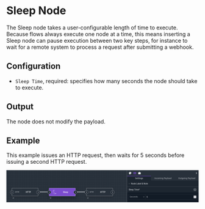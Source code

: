 # Sleep Node

The Sleep node takes a user-configurable length of time to execute. Because flows always execute one node at a time, this means inserting a Sleep node can pause execution between two key steps, for instance to wait for a remote system to process a request after submitting a webhook.

## Configuration

* `Sleep Time`, required: specifies how many seconds the node should take to execute.

## Output

The node does not modify the payload.

## Example

This example issues an HTTP request, then waits for 5 seconds before issuing a second HTTP request.

![](sleep-example.png)
